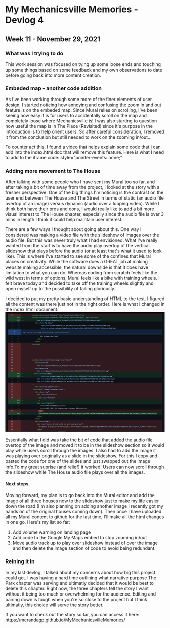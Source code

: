 # My Mechanicsville Memories - Devlog 4
## Week 11 - November 29, 2021

### What was I trying to do
This work session was focused on tying up some loose ends and touching up some things based on some feedback and my own observations to date before going back into more content creation. 

### Embeded map - another code addition

As I've been working through some more of the finer elements of user design, I started noticing how annoying and confusing the zoom in and out feature is on the embeded map. Since Mural relies on scrolling, I've been seeing how easy it is for users to accidentally scroll on the map and completely loose where Mechanicsville is! I was also starting to question how useful the map is in The Place (Revisited) since it's purpose in the introduction is to help orient users. So after careful consideration, I removed it from the conclusion but still needed to work on the zooming in/out...

To counter act this, I found a [video](https://www.youtube.com/watch?v=RBsjk3Cuf3s&list=WL&index=31&t=29s&ab_channel=KoriAshton) that helps explain some code that I can add into the index.html doc that will remove this feature. Here is what I need to add to the iframe code: 
style="pointer-events: none;"

### Adding more movement to The House

After talking with some people who I have sent my Mural too so far, and after taking a bit of time away from the project, I looked at the story with a fresher perspective. One of the big things I'm noticing is the contrast on the user end between The House and The Street in terms of static (an audio file overtop of an image) versus dynamic (audio over a looping video). While I think both have their pros and cons, I would really like to add a bit more visual interest to The House chapter, especially since the audio file is over 3 mins in length I think it could help maintain user interest. 

There are a few ways I thought about going about this. One way I considered was making a video file with the slideshow of images over the audio file. But this was never truly what I had envisioned. What I've really wanted from the start is to have the audio play overtop of the vertical slideshow that plays before the audio (or at least that's what it used to look like). This is where I've started to see some of the confines that Mural places on creativity. While the software does a GREAT job at making website making accessible, the natural downside is that it does have limitation to what you can do. Whereas coding from scratch feels like the wild west in terms of options, Mural feels like a bike with training wheels. I felt brave today and decided to take off the training wheels slightly and open myself up to the possibility of failing gloriously...

I decided to put my pretty basic understanding of HTML to the test. I figured all the content was there just not in the right order. Here is what I changed in the index.html document: 
![index.html changes](Nov29AudioSlideshowHTML.PNG)

Essentially what I did was take the bit of code that added the audio file overtop of the image and moved it to be in the slideshow section so it would play while users scroll through the images. I also had to add the image it was playing over originally as a slide in the slideshow. For this I copy and pasted the code for one of the slides and just swapped out the image info.To my great suprise (and relief) it worked! Users can now scroll through the slideshow while The House audio file plays over all the images. 

#### Next steps
Moving forward, my plan is to go back into the Mural editor and add the image of all three houses now to the slideshow just to make my life easier down the road (I'm also planning on adding another image I recently got my hands on of the original houses coming down). Then once I have uploaded all my Mural content to github for the last time, I'll make all the html changes in one go. Here's my list so far:
1. Add volume warning on landing page
2. Add code to the Google My Maps embed to stop zooming in/out
3. Move audio track up to play over slideshow instead of over the image and then delete the image section of code to avoid being redundant.   

### Reining it in
In my last devlog, I talked about my concerns about how big this project could get. I was having a hard time outlining what narrative purpose The Park chapter was serving and ultimatly decided that it would be best to delete this chapter. Right now, the three chapters tell the story I want without it being too much or overwhelming for the audience. Editing and pairing down is tough when you're so close to the project but I think ultimatly, this choice will serve the story better.

If you want to check out the story so far, you can access it here: https://merandagp.github.io/MyMechanicsvilleMemories/
